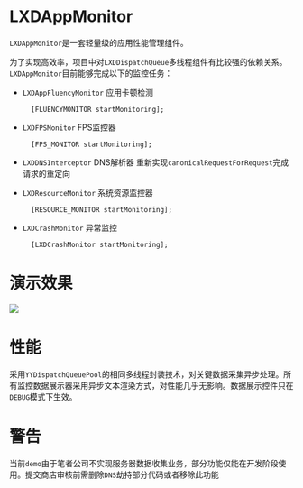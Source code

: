 **LXDAppMonitor**
====
`LXDAppMonitor`是一套轻量级的应用性能管理组件。

为了实现高效率，项目中对`LXDDispatchQueue`多线程组件有比较强的依赖关系。`LXDAppMonitor`目前能够完成以下的监控任务：

- `LXDAppFluencyMonitor` 应用卡顿检测

		[FLUENCYMONITOR startMonitoring];
- `LXDFPSMonitor` FPS监控器

		[FPS_MONITOR startMonitoring];
- `LXDDNSInterceptor` DNS解析器
	 重新实现`canonicalRequestForRequest`完成请求的重定向
- `LXDResourceMonitor` 系统资源监控器

		[RESOURCE_MONITOR startMonitoring];
		
- `LXDCrashMonitor` 异常监控

		[LXDCrashMonitor startMonitoring];

**演示效果**
====
![](http://upload-images.jianshu.io/upload_images/783864-3adef6f9d8cabc88.gif?imageMogr2/auto-orient/strip)

**性能**
====
采用`YYDispatchQueuePool`的相同多线程封装技术，对关键数据采集异步处理。所有监控数据展示器采用异步文本渲染方式，对性能几乎无影响。数据展示控件只在`DEBUG`模式下生效。

**警告**
====
当前`demo`由于笔者公司不实现服务器数据收集业务，部分功能仅能在开发阶段使用。提交商店审核前需删除`DNS`劫持部分代码或者移除此功能

